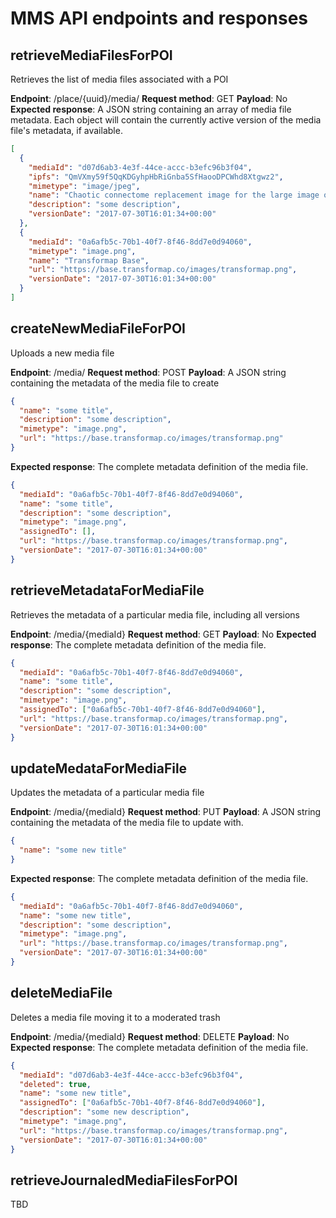 # MMS API endpoints and responses

## retrieveMediaFilesForPOI

Retrieves the list of media files associated with a POI

**Endpoint**: /place/{uuid}/media/
**Request method**: GET
**Payload**: No
**Expected response**: A JSON string containing an array of media file metadata. Each object will contain the currently active version of the media file's metadata, if available.

```json
[
  {
    "mediaId": "d07d6ab3-4e3f-44ce-accc-b3efc96b3f04",
    "ipfs": "QmVXmy59f5QqKDGyhpHbRiGnba5SfHaooDPCWhd8Xtgwz2",
    "mimetype": "image/jpeg",
    "name": "Chaotic connectome replacement image for the large image on the main screen",
    "description": "some description",
    "versionDate": "2017-07-30T16:01:34+00:00"
  },
  {
    "mediaId": "0a6afb5c-70b1-40f7-8f46-8dd7e0d94060",
    "mimetype": "image.png",
    "name": "Transformap Base",
    "url": "https://base.transformap.co/images/transformap.png",
    "versionDate": "2017-07-30T16:01:34+00:00"
  }
]
```

## createNewMediaFileForPOI

Uploads a new media file

**Endpoint**: /media/
**Request method**: POST
**Payload**: A JSON string containing the metadata of the media file to create

```json
{  
  "name": "some title",
  "description": "some description",
  "mimetype": "image.png",
  "url": "https://base.transformap.co/images/transformap.png"
}
```

**Expected response**: The complete metadata definition of the media file.

```json
{
  "mediaId": "0a6afb5c-70b1-40f7-8f46-8dd7e0d94060",
  "name": "some title",
  "description": "some description",
  "mimetype": "image.png",
  "assignedTo": [],
  "url": "https://base.transformap.co/images/transformap.png",
  "versionDate": "2017-07-30T16:01:34+00:00"
}
```

## retrieveMetadataForMediaFile

Retrieves the metadata of a particular media file, including all versions

**Endpoint**: /media/{mediaId}
**Request method**: GET
**Payload**: No
**Expected response**: The complete metadata definition of the media file.

```json
{
  "mediaId": "0a6afb5c-70b1-40f7-8f46-8dd7e0d94060",
  "name": "some title",
  "description": "some description",
  "mimetype": "image.png",
  "assignedTo": ["0a6afb5c-70b1-40f7-8f46-8dd7e0d94060"],
  "url": "https://base.transformap.co/images/transformap.png",
  "versionDate": "2017-07-30T16:01:34+00:00"
}
```

## updateMedataForMediaFile

Updates the metadata of a particular media file

**Endpoint**: /media/{mediaId}
**Request method**: PUT
**Payload**: A JSON string containing the metadata of the media file to update with.

```json
{  
  "name": "some new title"
}
```

**Expected response**: The complete metadata definition of the media file.

```json
{
  "mediaId": "0a6afb5c-70b1-40f7-8f46-8dd7e0d94060",
  "name": "some new title",
  "description": "some description",
  "mimetype": "image.png",
  "url": "https://base.transformap.co/images/transformap.png",
  "versionDate": "2017-07-30T16:01:34+00:00"
}
```

## deleteMediaFile

Deletes a media file moving it to a moderated trash

**Endpoint**: /media/{mediaId}
**Request method**: DELETE
**Payload**: No
**Expected response**: The complete metadata definition of the media file.

```json
{
  "mediaId": "d07d6ab3-4e3f-44ce-accc-b3efc96b3f04",
  "deleted": true,
  "name": "some new title",
  "assignedTo": ["0a6afb5c-70b1-40f7-8f46-8dd7e0d94060"],
  "description": "some new description",
  "mimetype": "image.png",
  "url": "https://base.transformap.co/images/transformap.png",
  "versionDate": "2017-07-30T16:01:34+00:00"
}
```

## retrieveJournaledMediaFilesForPOI

TBD
